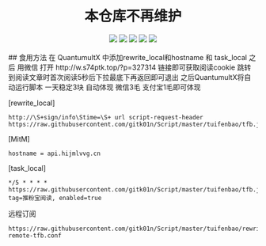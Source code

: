 <div align="center"> 
<h1 align="center">本仓库不再维护</h1>
<img src="https://img.shields.io/github/issues/gitk01n/Script?color=green">
<img src="https://img.shields.io/github/stars/gitk01n/Script?color=yellow">
<img src="https://img.shields.io/github/forks/gitk01n/Script?color=orange">
<img src="https://img.shields.io/github/license/gitk01n/Script?color=ff69b4">
<img src="https://img.shields.io/github/languages/code-size/gitk01n/Script?color=blueviolet">
</div>

<br>
## 食用方法
在 QuantumultX 中添加rewrite_local和hostname 和 task_local 之后
用微信 打开 http://w.s74ptk.top/?p=327314 链接即可获取阅读cookie
跳转到阅读文章时首次阅读5秒后下拉最底下再返回即可退出
之后QuantumultX将自动运行脚本
一天稳定3块 自动体现 微信3毛 支付宝1毛即可体现
<br>

[rewrite_local]
``````
http://\S+sign/info\Stime=\S+ url script-request-header https://raw.githubusercontent.com/gitk01n/Script/master/tuifenbao/tfb.js
``````
[MitM]
``````
hostname = api.hijmlvvg.cn
``````
[task_local]
``````
*/5 * * * * https://raw.githubusercontent.com/gitk01n/Script/master/tuifenbao/tfb.js, tag=推粉宝阅读, enabled=true 
``````
远程订阅
``````
https://raw.githubusercontent.com/gitk01n/Script/master/tuifenbao/rewrite-remote-tfb.conf
``````

